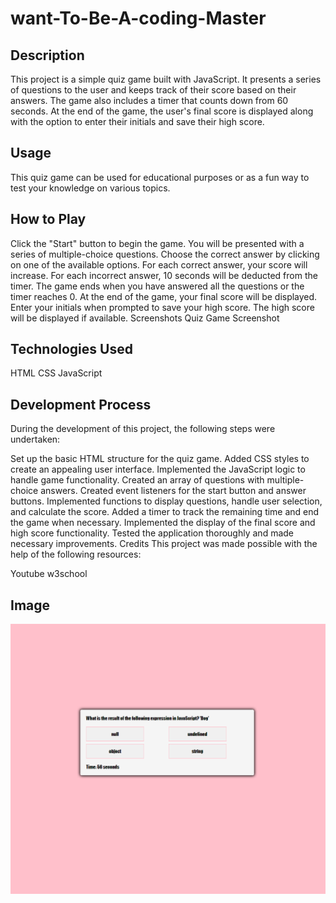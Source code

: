 # want-To-Be-A-coding-Master

## Description
This project is a simple quiz game built with JavaScript. It presents a series of questions to the user and keeps track of their score based on their answers. The game also includes a timer that counts down from 60 seconds. At the end of the game, the user's final score is displayed along with the option to enter their initials and save their high score.

## Usage
This quiz game can be used for educational purposes or as a fun way to test your knowledge on various topics.

## How to Play
Click the "Start" button to begin the game.
You will be presented with a series of multiple-choice questions.
Choose the correct answer by clicking on one of the available options.
For each correct answer, your score will increase.
For each incorrect answer, 10 seconds will be deducted from the timer.
The game ends when you have answered all the questions or the timer reaches 0.
At the end of the game, your final score will be displayed.
Enter your initials when prompted to save your high score.
The high score will be displayed if available.
Screenshots
Quiz Game Screenshot

## Technologies Used
HTML
CSS
JavaScript

## Development Process
During the development of this project, the following steps were undertaken:

Set up the basic HTML structure for the quiz game.
Added CSS styles to create an appealing user interface.
Implemented the JavaScript logic to handle game functionality.
Created an array of questions with multiple-choice answers.
Created event listeners for the start button and answer buttons.
Implemented functions to display questions, handle user selection, and calculate the score.
Added a timer to track the remaining time and end the game when necessary.
Implemented the display of the final score and high score functionality.
Tested the application thoroughly and made necessary improvements.
Credits
This project was made possible with the help of the following resources:

Youtube
w3school

## Image 

![Alt text](<Assets/Screenshot 2023-07-09 194128.png>)